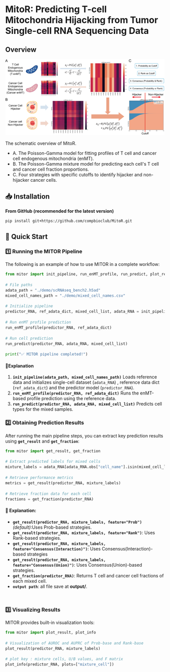# MitoR: Predicting T-cell Mitochondria Hijacking from Tumor Single-cell RNA Sequencing Data

## Overview

![Figure1](./figure/Figure1.png)

The schematic overview of MitoR.

+ A. The Poisson-Gamma model for fitting profiles of T cell and cancer cell endogenous mitochondria (enMT). 
+ B. The Poisson-Gamma mixture model for predicting each cell's T cell and cancer cell fraction proportions. 
+ C. Four strategies with specific cutoffs to identify hijacker and non-hijacker cancer cells.

## 📥 Installation

**From GitHub (recommended for the latest version)**

```
pip install git+https://github.com/compbioclub/MitoR.git
```



## 🚀 Quick Start

### 1️⃣ Running the MITOR Pipeline

The following is an example of how to use MITOR in a complete workflow:

```python
from mitor import init_pipeline, run_enMT_profile, run_predict, plot_result, plot_info

# File paths
adata_path = "./demo/scRNAseq_bench2.h5ad"
mixed_cell_names_path = "./demo/mixed_cell_names.csv"

# Initialize pipeline
predictor_RNA, ref_adata_dict, mixed_cell_list, adata_RNA = init_pipeline(adata_path, mixed_cell_names_path)

# Run enMT profile prediction
run_enMT_profile(predictor_RNA, ref_adata_dict)

# Run cell prediction
run_predict(predictor_RNA, adata_RNA, mixed_cell_list)

print("✅ MITOR pipeline completed!")

```

#### 📌Explanation

1. **`init_pipeline(adata_path, mixed_cell_names_path)`**
   Loads reference data and initializes single-cell dataset (`adata_RNA`) , reference data dict (`ref_adata_dict`) and the predictor model (`predictor_RNA`).
2. **`run_enMT_profile(predictor_RNA, ref_adata_dict)`**
   Runs the enMT-based profile prediction using the reference data.
3. **`run_predict(predictor_RNA, adata_RNA, mixed_cell_list)`**
   Predicts cell types for the mixed samples.

### 2️⃣ Obtaining Prediction Results

After running the main pipeline steps, you can extract key prediction results using **`get_result`** and **`get_fraction`**:

```python
from mitor import get_result, get_fraction

# Extract predicted labels for mixed cells
mixture_labels = adata_RNA[adata_RNA.obs["cell_name"].isin(mixed_cell_list)].obs.MTtransfer.apply(lambda x: x.lower())

# Retrieve performance metrics
metrics = get_result(predictor_RNA, mixture_labels)

# Retrieve fraction data for each cell
fractions = get_fraction(predictor_RNA)

```

#### 📌 Explanation:

- **`get_result(predictor_RNA, mixture_labels, feature="Prob")`** *(default)*:Uses Prob-based strategies.
- **`get_result(predictor_RNA, mixture_labels, feature="Rank")`**: Uses Rank-based strategies.
- **`get_result(predictor_RNA, mixture_labels, feature="Consensus(Interaction)")`**: Uses Consensus(Interaction)-based strategies
- **`get_result(predictor_RNA, mixture_labels, feature="Consensus(Union)")`**: Uses Consensus(Union)-based strategies.
- **`get_fraction(predictor_RNA)`**: Returns T cell and cancer cell fractions of each mixed cell.
- **`output path`**: all file save at **output/**.

​	

### 3️⃣ Visualizing Results

MITOR provides built-in visualization tools:

```python
from mitor import plot_result, plot_info

# Visualization of AUROC and AUPRC of Prob-base and Rank-base
plot_result(predictor_RNA, mixture_labels)

# plot key : mixture cells, U/B values, and F matrix
plot_info(predictor_RNA, plots=["mixture_cell"])
```






